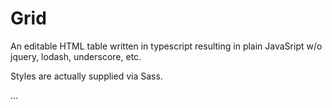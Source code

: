 Grid
====

An editable HTML table written in typescript resulting in plain
JavaSript w/o jquery, lodash, underscore, etc.

Styles are actually supplied via Sass.

...